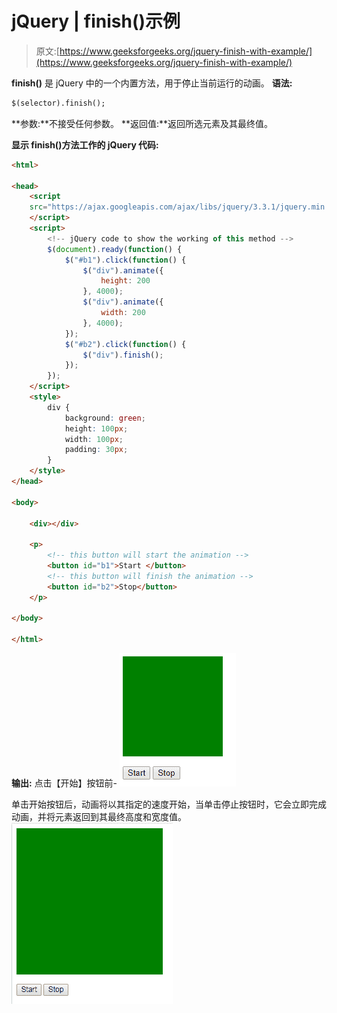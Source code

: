 # jQuery | finish()示例

> 原文:[https://www.geeksforgeeks.org/jquery-finish-with-example/](https://www.geeksforgeeks.org/jquery-finish-with-example/)

**finish()** 是 jQuery 中的一个内置方法，用于停止当前运行的动画。
**语法:**

```html
$(selector).finish();

```

**参数:**不接受任何参数。
**返回值:**返回所选元素及其最终值。

**显示 finish()方法工作的 jQuery 代码:**

```html
<html>

<head>
    <script 
    src="https://ajax.googleapis.com/ajax/libs/jquery/3.3.1/jquery.min.js">
    </script>
    <script>
        <!-- jQuery code to show the working of this method -->
        $(document).ready(function() {
            $("#b1").click(function() {
                $("div").animate({
                    height: 200
                }, 4000);
                $("div").animate({
                    width: 200
                }, 4000);
            });
            $("#b2").click(function() {
                $("div").finish();
            });
        });
    </script>
    <style>
        div {
            background: green;
            height: 100px;
            width: 100px;
            padding: 30px;
        }
    </style>
</head>

<body>

    <div></div>

    <p>
        <!-- this button will start the animation -->
        <button id="b1">Start </button>
        <!-- this button will finish the animation -->
        <button id="b2">Stop</button>
    </p>

</body>

</html>
```

**输出:**
点击【开始】按钮前-
![](img/bd3b9cfdec924bbb545704a8ab44d7e4.png)

单击开始按钮后，动画将以其指定的速度开始，当单击停止按钮时，它会立即完成动画，并将元素返回到其最终高度和宽度值。
![](img/4a262460f960c094ce0c9338eba60108.png)
